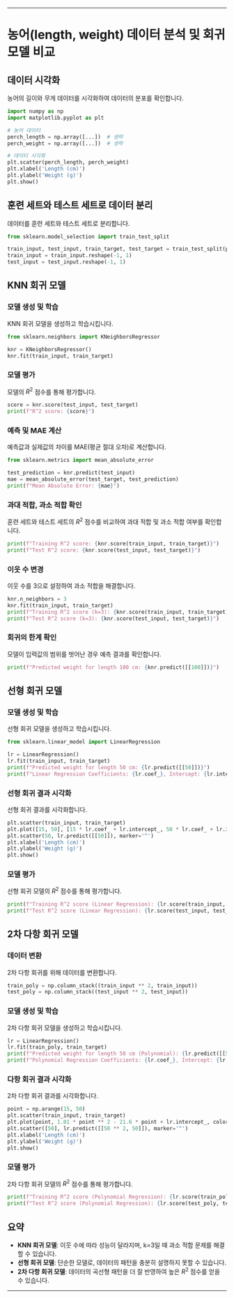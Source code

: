 
---
# 농어(length, weight) 데이터 분석 및 회귀 모델 비교

## 데이터 시각화
농어의 길이와 무게 데이터를 시각화하여 데이터의 분포를 확인합니다.

```python
import numpy as np
import matplotlib.pyplot as plt

# 농어 데이터
perch_length = np.array([...])  # 생략
perch_weight = np.array([...])  # 생략

# 데이터 시각화
plt.scatter(perch_length, perch_weight)
plt.xlabel('Length (cm)')
plt.ylabel('Weight (g)')
plt.show()
```

## 훈련 세트와 테스트 세트로 데이터 분리
데이터를 훈련 세트와 테스트 세트로 분리합니다.

```python
from sklearn.model_selection import train_test_split

train_input, test_input, train_target, test_target = train_test_split(perch_length, perch_weight, random_state=42)
train_input = train_input.reshape(-1, 1)
test_input = test_input.reshape(-1, 1)
```

## KNN 회귀 모델

### 모델 생성 및 학습
KNN 회귀 모델을 생성하고 학습시킵니다.

```python
from sklearn.neighbors import KNeighborsRegressor

knr = KNeighborsRegressor()
knr.fit(train_input, train_target)
```

### 모델 평가
모델의 $R^2$ 점수를 통해 평가합니다.

```python
score = knr.score(test_input, test_target)
print(f"R^2 score: {score}")
```

### 예측 및 MAE 계산
예측값과 실제값의 차이를 MAE(평균 절대 오차)로 계산합니다.

```python
from sklearn.metrics import mean_absolute_error

test_prediction = knr.predict(test_input)
mae = mean_absolute_error(test_target, test_prediction)
print(f"Mean Absolute Error: {mae}")
```

### 과대 적합, 과소 적합 확인
훈련 세트와 테스트 세트의 $R^2$ 점수를 비교하여 과대 적합 및 과소 적합 여부를 확인합니다.

```python
print(f"Training R^2 score: {knr.score(train_input, train_target)}")
print(f"Test R^2 score: {knr.score(test_input, test_target)}")
```

### 이웃 수 변경
이웃 수를 3으로 설정하여 과소 적합을 해결합니다.

```python
knr.n_neighbors = 3
knr.fit(train_input, train_target)
print(f"Training R^2 score (k=3): {knr.score(train_input, train_target)}")
print(f"Test R^2 score (k=3): {knr.score(test_input, test_target)}")
```

### 회귀의 한계 확인
모델이 입력값의 범위를 벗어난 경우 예측 결과를 확인합니다.

```python
print(f"Predicted weight for length 100 cm: {knr.predict([[100]])}")
```

## 선형 회귀 모델

### 모델 생성 및 학습
선형 회귀 모델을 생성하고 학습시킵니다.

```python
from sklearn.linear_model import LinearRegression

lr = LinearRegression()
lr.fit(train_input, train_target)
print(f"Predicted weight for length 50 cm: {lr.predict([[50]])}")
print(f"Linear Regression Coefficients: {lr.coef_}, Intercept: {lr.intercept_}")
```

### 선형 회귀 결과 시각화
선형 회귀 결과를 시각화합니다.

```python
plt.scatter(train_input, train_target)
plt.plot([15, 50], [15 * lr.coef_ + lr.intercept_, 50 * lr.coef_ + lr.intercept_], color='red')
plt.scatter(50, lr.predict([[50]]), marker='^')
plt.xlabel('Length (cm)')
plt.ylabel('Weight (g)')
plt.show()
```

### 모델 평가
선형 회귀 모델의 $R^2$ 점수를 통해 평가합니다.

```python
print(f"Training R^2 score (Linear Regression): {lr.score(train_input, train_target)}")
print(f"Test R^2 score (Linear Regression): {lr.score(test_input, test_target)}")
```

## 2차 다항 회귀 모델

### 데이터 변환
2차 다항 회귀를 위해 데이터를 변환합니다.

```python
train_poly = np.column_stack((train_input ** 2, train_input))
test_poly = np.column_stack((test_input ** 2, test_input))
```

### 모델 생성 및 학습
2차 다항 회귀 모델을 생성하고 학습시킵니다.

```python
lr = LinearRegression()
lr.fit(train_poly, train_target)
print(f"Predicted weight for length 50 cm (Polynomial): {lr.predict([[50 ** 2, 50]])}")
print(f"Polynomial Regression Coefficients: {lr.coef_}, Intercept: {lr.intercept_}")
```

### 다항 회귀 결과 시각화
2차 다항 회귀 결과를 시각화합니다.

```python
point = np.arange(15, 50)
plt.scatter(train_input, train_target)
plt.plot(point, 1.01 * point ** 2 - 21.6 * point + lr.intercept_, color='red')
plt.scatter([50], lr.predict([[50 ** 2, 50]]), marker='^')
plt.xlabel('Length (cm)')
plt.ylabel('Weight (g)')
plt.show()
```

### 모델 평가
2차 다항 회귀 모델의 $R^2$ 점수를 통해 평가합니다.

```python
print(f"Training R^2 score (Polynomial Regression): {lr.score(train_poly, train_target)}")
print(f"Test R^2 score (Polynomial Regression): {lr.score(test_poly, test_target)}")
```

## 요약

- **KNN 회귀 모델**: 이웃 수에 따라 성능이 달라지며, k=3일 때 과소 적합 문제를 해결할 수 있습니다.
- **선형 회귀 모델**: 단순한 모델로, 데이터의 패턴을 충분히 설명하지 못할 수 있습니다.
- **2차 다항 회귀 모델**: 데이터의 곡선형 패턴을 더 잘 반영하여 높은 $R^2$ 점수를 얻을 수 있습니다.

---